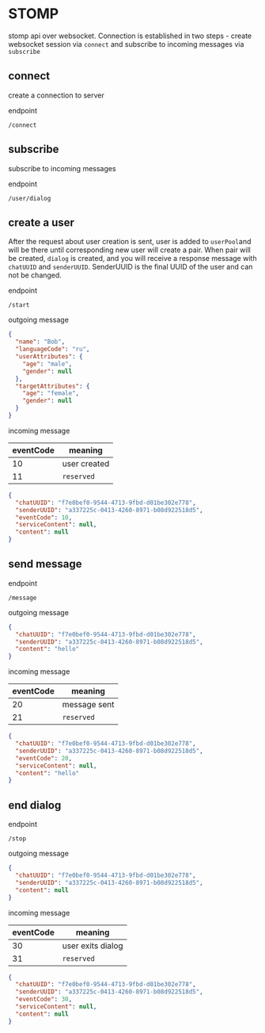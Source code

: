 # STOMP

stomp api over websocket. Connection is established in two steps -
create websocket session via `connect` and subscribe to incoming messages
via `subscribe`

## connect

create a connection to server

endpoint

```text
/connect
```

## subscribe

subscribe to incoming messages

endpoint

```text
/user/dialog
```

## create a user

After the request about user creation is sent, user is added to `userPool`and will be there
until corresponding new user will create a pair. When pair will be created, `dialog`
is created, and you will receive a response message with `chatUUID` and `senderUUID`.
SenderUUID is the final UUID of the user and can not be changed.

endpoint

```text
/start
```

outgoing message

```json
{
  "name": "Bob",
  "languageCode": "ru",
  "userAttributes": {
    "age": "male",
    "gender": null
  },
  "targetAttributes": {
    "age": "female",
    "gender": null
  }
}

```

incoming message

| eventCode | meaning      |
|-----------|--------------|
| 10        | user created |
| 11        | `reserved`   |

```json
{
  "chatUUID": "f7e0bef0-9544-4713-9fbd-d01be302e778",
  "senderUUID": "a337225c-0413-4260-8971-b08d922518d5",
  "eventCode": 10,
  "serviceContent": null,
  "content": null
}
```

## send message

endpoint

```text
/message
```

outgoing message

```json
{
  "chatUUID": "f7e0bef0-9544-4713-9fbd-d01be302e778",
  "senderUUID": "a337225c-0413-4260-8971-b08d922518d5",
  "content": "hello"
}
```

incoming message

| eventCode | meaning      |
|-----------|--------------|
| 20        | message sent |
| 21        | `reserved`   |

```json
{
  "chatUUID": "f7e0bef0-9544-4713-9fbd-d01be302e778",
  "senderUUID": "a337225c-0413-4260-8971-b08d922518d5",
  "eventCode": 20,
  "serviceContent": null,
  "content": "hello"
}
```

## end dialog

endpoint

```text
/stop
```

outgoing message

```json
{
  "chatUUID": "f7e0bef0-9544-4713-9fbd-d01be302e778",
  "senderUUID": "a337225c-0413-4260-8971-b08d922518d5",
  "content": null
}
```

incoming message

| eventCode | meaning           |
|-----------|-------------------|
| 30        | user exits dialog |
| 31        | `reserved`        |

```json
{
  "chatUUID": "f7e0bef0-9544-4713-9fbd-d01be302e778",
  "senderUUID": "a337225c-0413-4260-8971-b08d922518d5",
  "eventCode": 30,
  "serviceContent": null,
  "content": null
}
```
